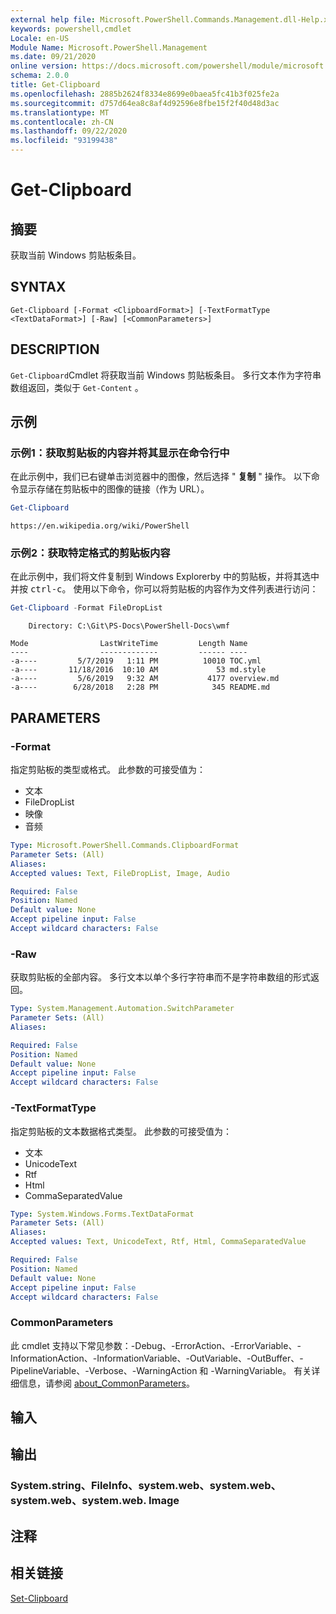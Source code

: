 ```yaml
---
external help file: Microsoft.PowerShell.Commands.Management.dll-Help.xml
keywords: powershell,cmdlet
Locale: en-US
Module Name: Microsoft.PowerShell.Management
ms.date: 09/21/2020
online version: https://docs.microsoft.com/powershell/module/microsoft.powershell.management/get-clipboard?view=powershell-5.1&WT.mc_id=ps-gethelp
schema: 2.0.0
title: Get-Clipboard
ms.openlocfilehash: 2885b2624f8334e8699e0baea5fc41b3f025fe2a
ms.sourcegitcommit: d757d64ea8c8af4d92596e8fbe15f2f40d48d3ac
ms.translationtype: MT
ms.contentlocale: zh-CN
ms.lasthandoff: 09/22/2020
ms.locfileid: "93199438"
---
```

# Get-Clipboard

## 摘要
获取当前 Windows 剪贴板条目。

## SYNTAX

```
Get-Clipboard [-Format <ClipboardFormat>] [-TextFormatType <TextDataFormat>] [-Raw] [<CommonParameters>]
```

## DESCRIPTION

`Get-Clipboard`Cmdlet 将获取当前 Windows 剪贴板条目。 多行文本作为字符串数组返回，类似于 `Get-Content` 。

## 示例

### 示例1：获取剪贴板的内容并将其显示在命令行中

在此示例中，我们已右键单击浏览器中的图像，然后选择 " **复制** " 操作。 以下命令显示存储在剪贴板中的图像的链接（作为 URL）。

```powershell
Get-Clipboard
```

```Output
https://en.wikipedia.org/wiki/PowerShell
```

### 示例2：获取特定格式的剪贴板内容

在此示例中，我们将文件复制到 Windows Explorerby 中的剪贴板，并将其选中并按 <kbd>ctrl-c</kbd>。 使用以下命令，你可以将剪贴板的内容作为文件列表进行访问：

```powershell
Get-Clipboard -Format FileDropList
```

```Output
    Directory: C:\Git\PS-Docs\PowerShell-Docs\wmf

Mode                LastWriteTime         Length Name
----                -------------         ------ ----
-a----         5/7/2019   1:11 PM          10010 TOC.yml
-a----       11/18/2016  10:10 AM             53 md.style
-a----         5/6/2019   9:32 AM           4177 overview.md
-a----        6/28/2018   2:28 PM            345 README.md
```

## PARAMETERS

### -Format

指定剪贴板的类型或格式。 此参数的可接受值为：

- 文本
- FileDropList
- 映像
- 音频

```yaml
Type: Microsoft.PowerShell.Commands.ClipboardFormat
Parameter Sets: (All)
Aliases:
Accepted values: Text, FileDropList, Image, Audio

Required: False
Position: Named
Default value: None
Accept pipeline input: False
Accept wildcard characters: False
```

### -Raw

获取剪贴板的全部内容。 多行文本以单个多行字符串而不是字符串数组的形式返回。

```yaml
Type: System.Management.Automation.SwitchParameter
Parameter Sets: (All)
Aliases:

Required: False
Position: Named
Default value: None
Accept pipeline input: False
Accept wildcard characters: False
```

### -TextFormatType

指定剪贴板的文本数据格式类型。 此参数的可接受值为：

- 文本
- UnicodeText
- Rtf
- Html
- CommaSeparatedValue

```yaml
Type: System.Windows.Forms.TextDataFormat
Parameter Sets: (All)
Aliases:
Accepted values: Text, UnicodeText, Rtf, Html, CommaSeparatedValue

Required: False
Position: Named
Default value: None
Accept pipeline input: False
Accept wildcard characters: False
```

### CommonParameters

此 cmdlet 支持以下常见参数：-Debug、-ErrorAction、-ErrorVariable、-InformationAction、-InformationVariable、-OutVariable、-OutBuffer、-PipelineVariable、-Verbose、-WarningAction 和 -WarningVariable。 有关详细信息，请参阅 [about_CommonParameters](https://go.microsoft.com/fwlink/?LinkID=113216)。

## 输入

## 输出

### System.string、FileInfo、system.web、system.web、system.web、system.web. Image

## 注释

## 相关链接

[Set-Clipboard](Set-Clipboard.md)
